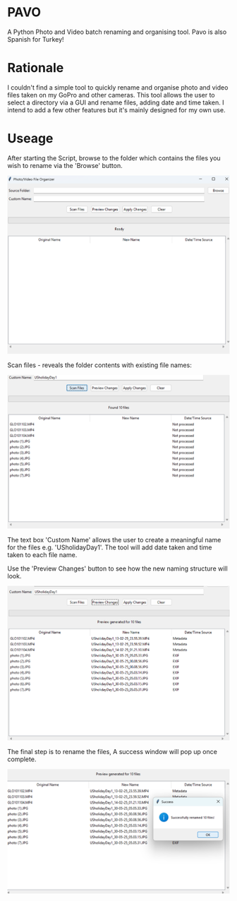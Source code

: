 # PAVO
A Python Photo and Video batch renaming and organising tool. Pavo is also Spanish for Turkey!

# Rationale
I couldn't find a simple tool to quickly rename and organise photo and video files taken on my GoPro and other cameras.
This tool allows the user to select a directory via a GUI and rename files, adding date and time taken. I intend to add a few other features but it's mainly designed for my own use.

# Useage

After starting the Script, browse to the folder which contains the files you wish to rename via the 'Browse' button.

![Main Window](Images/MainWindow.png)

Scan files - reveals the folder contents with existing file names:

![Scan Files](Images/ScanFiles.png)

The text box 'Custom Name' allows the user to create a meaningful name for the files e.g. 'USholidayDay1'.
The tool will add date taken and time taken to each file name.

Use the 'Preview Changes' button to see how the new naming structure will look.

![Preview Changes](Images/PreviewChanges.png)

The final step is to rename the files, A success window will pop up once complete.

![Success!](Images/Success.png)


